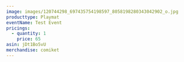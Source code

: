 ```yaml
---
image: images/120744298_697435754198597_8058198280343042902_o.jpg
producttype: Playmat
eventName: Test Event
pricings:
  - quantity: 1
    price: 65
asin: jDt1Bo5vU
merchandise: comiket
---
```

